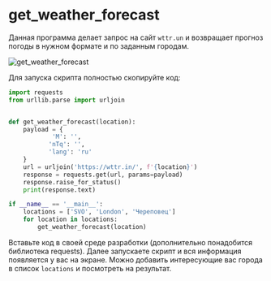 # get_weather_forecast

Данная программа делает запрос на сайт `wttr.un` и возвращает прогноз погоды в нужном формате и по заданным городам.

![get_weather_forecast](https://github.com/user-attachments/assets/7d179b1e-a207-42cb-95e1-13630fa22ac1)

Для запуска скрипта полностью скопируйте код:
```python
import requests
from urllib.parse import urljoin


def get_weather_forecast(location):
    payload = {
            'M': '',
           'nTq': '',
           'lang': 'ru'
    }
    url = urljoin('https://wttr.in/', f'{location}')
    response = requests.get(url, params=payload)
    response.raise_for_status()
    print(response.text)

if __name__ == '__main__':
    locations = ['SVO', 'London', 'Череповец']
    for location in locations:
        get_weather_forecast(location)
```
Вставьте код в своей среде разработки (дополнительно понадобится библиотека requests).
Далее запускаете скрипт и вся информация появляется у вас на экране.
Можно добавить интересующие вас города в список `locations` и посмотреть на результат.
